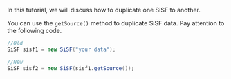 In this tutorial, we will discuss how to duplicate one SiSF to another.

You can use the `getSource()` method to duplicate SiSF data. Pay attention to the following code.
```java
//Old
SiSF sisf1 = new SiSF("your data");

//New
SiSF sisf2 = new SiSF(sisf1.getSource());
```
